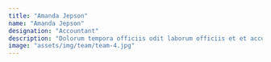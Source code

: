 ```yaml
---
title: "Amanda Jepson"
name: "Amanda Jepson"
designation: "Accountant"
description: "Dolorum tempora officiis odit laborum officiis et et accusamus"
image: "assets/img/team/team-4.jpg"
---
```

